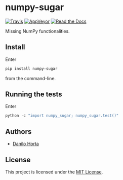 # numpy-sugar

[![Travis](https://img.shields.io/travis/com/limix/numpy-sugar.svg?style=flat-square&label=linux%20%2F%20macos%20build)](https://travis-ci.com/limix/numpy-sugar) [![AppVeyor](https://img.shields.io/appveyor/ci/Horta/numpy-sugar.svg?style=flat-square&label=windows%20build)](https://ci.appveyor.com/project/Horta/numpy-sugar) [![Read the Docs](https://img.shields.io/readthedocs/numpy-sugar/latest.svg?style=flat-square)](http://numpy-sugar.readthedocs.io/)

Missing NumPy functionalities.

## Install

Enter

```bash
pip install numpy-sugar
```

from the command-line.

## Running the tests

Enter

```python
python -c "import numpy_sugar; numpy_sugar.test()"
```


## Authors

* [Danilo Horta](https://github.com/horta)

## License

This project is licensed under the [MIT License](https://raw.githubusercontent.com/limix/numpy-sugar/master/LICENSE.md).
